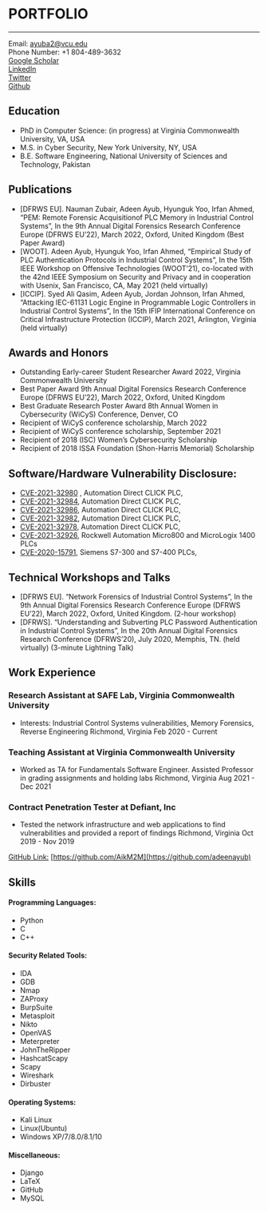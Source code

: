 # PORTFOLIO

---

Email: [ayuba2@vcu.edu](mailto:ayuba2@vcu.edu)
<br>
Phone Number: +1 804-489-3632
<br>
[Google Scholar](https://scholar.google.com/citations?user=w147R8UAAAAJ&hl=en)
<br>
[LinkedIn](https://www.linkedin.com/in/adeenayub/)
<br>
[Twitter](https://twitter.com/adeenayub)
<br>
[Github](https://github.com/adeenayub)

Education
--------------
* PhD in Computer Science: (in progress) at Virginia Commonwealth University, VA, USA
* M.S. in Cyber Security, New York University, NY, USA
* B.E. Software Engineering, National University of Sciences and Technology, Pakistan

Publications
------------
* [DFRWS EU]. Nauman Zubair, Adeen Ayub, Hyunguk Yoo, Irfan Ahmed, “PEM: Remote Forensic Acquisitionof PLC Memory in Industrial Control Systems”, In the 9th Annual Digital Forensics Research Conference Europe (DFRWS EU’22), March 2022, Oxford, United Kingdom (Best Paper Award)
* [WOOT]. Adeen Ayub, Hyunguk Yoo, Irfan Ahmed, “Empirical Study of PLC Authentication Protocols in Industrial Control Systems”, In the 15th IEEE Workshop on Offensive Technologies (WOOT’21), co-located with the 42nd IEEE Symposium on Security and Privacy and in cooperation with Usenix, San Francisco, CA, May 2021 (held virtually)
* [ICCIP]. Syed Ali Qasim, Adeen Ayub, Jordan Johnson, Irfan Ahmed, “Attacking IEC-61131 Logic Engine in Programmable Logic Controllers in Industrial Control Systems”, In the 15th IFIP International Conference on Critical Infrastructure Protection (ICCIP), March 2021, Arlington, Virginia (held virtually)


Awards and Honors
--------------
* Outstanding Early-career Student Researcher Award 2022, Virginia Commonwealth University
* Best Paper Award 9th Annual Digital Forensics Research Conference Europe (DFRWS EU’22), March 2022, Oxford, United Kingdom
* Best Graduate Research Poster Award 8th Annual Women in Cybersecurity (WiCyS) Conference, Denver, CO
* Recipient of WiCyS conference scholarship, March 2022
* Recipient of WiCyS conference scholarship, September 2021
* Recipient of 2018 (ISC) Women’s Cybersecurity Scholarship
* Recipient of 2018 ISSA Foundation (Shon-Harris Memorial) Scholarship


Software/Hardware Vulnerability Disclosure:
--------------
* [CVE-2021-32980](https://us-cert.cisa.gov/ics/advisories/icsa-21-166-02) , Automation Direct CLICK PLC,
* [CVE-2021-32984](https://us-cert.cisa.gov/ics/advisories/icsa-21-166-02), Automation Direct CLICK PLC,
* [CVE-2021-32986](https://us-cert.cisa.gov/ics/advisories/icsa-21-166-02), Automation Direct CLICK PLC,
* [CVE-2021-32982](https://us-cert.cisa.gov/ics/advisories/icsa-21-166-02), Automation Direct CLICK PLC,
* [CVE-2021-32978](https://us-cert.cisa.gov/ics/advisories/icsa-21-166-02), Automation Direct CLICK PLC,
* [CVE-2021-32926](https://us-cert.cisa.gov/ics/advisories/icsa-21-145-02), Rockwell Automation Micro800 and MicroLogix 1400 PLCs
* [CVE-2020-15791](https://cert-portal.siemens.com/productcert/pdf/ssa-381684.pdf), Siemens S7-300 and S7-400 PLCs,

Technical Workshops and Talks
----------
* [DFRWS EU]. “Network Forensics of Industrial Control Systems”, In the 9th Annual Digital Forensics Research Conference Europe (DFRWS EU’22), March 2022, Oxford, United Kingdom. (2-hour workshop)
* [DFRWS]. “Understanding and Subverting PLC Password Authentication in Industrial Control Systems”, In the 20th Annual Digital Forensics Research Conference (DFRWS’20), July 2020, Memphis, TN. (held virtually) (3-minute Lightning Talk)


Work Experience
--------------
### Research Assistant at SAFE Lab, Virginia Commonwealth University
- Interests: Industrial Control Systems vulnerabilities, Memory Forensics, Reverse
Engineering
Richmond, Virginia Feb 2020 - Current

### Teaching Assistant at Virginia Commonwealth University
- Worked as TA for Fundamentals Software Engineer. Assisted Professor in
grading assignments and holding labs
Richmond, Virginia Aug 2021 - Dec 2021

### Contract Penetration Tester at Defiant, Inc
- Tested the network infrastructure and web applications to find vulnerabilities
and provided a report of findings
Richmond, Virginia Oct 2019 - Nov 2019

[GitHub Link:](https://github.com/adeenayub) [https://github.com/AikM2M](https://github.com/adeenayub)

Skills
------

#### Programming Languages:
* Python
* C
* C++ 

#### Security Related Tools:
* IDA
* GDB
* Nmap
* ZAProxy
* BurpSuite
* Metasploit
* Nikto
* OpenVAS
* Meterpreter 
* JohnTheRipper 
* HashcatScapy 
* Scapy
* Wireshark 
* Dirbuster

#### Operating Systems:
* Kali Linux 
* Linux(Ubuntu) 
* Windows XP/7/8.0/8.1/10   

#### Miscellaneous: 
* Django 
* LaTeX 
* GitHub 
* MySQL
